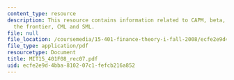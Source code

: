 ```yaml
---
content_type: resource
description: This resource contains information related to CAPM, beta, SML, alpha,
  the frontier, CML and SML.
file: null
file_location: /coursemedia/15-401-finance-theory-i-fall-2008/ecfe2e9d4bba810207c1fefcb216a852_MIT15_401F08_rec07.pdf
file_type: application/pdf
resourcetype: Document
title: MIT15_401F08_rec07.pdf
uid: ecfe2e9d-4bba-8102-07c1-fefcb216a852
---
```

